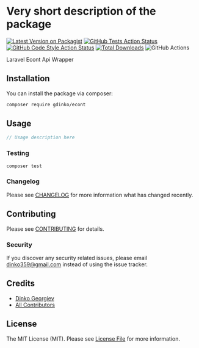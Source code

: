 # Very short description of the package

[![Latest Version on Packagist](https://img.shields.io/packagist/v/gdinko/econt.svg?style=flat-square)](https://packagist.org/packages/gdinko/econt)
[![GitHub Tests Action Status](https://img.shields.io/github/workflow/status/gdinko/econt/run-tests?label=tests)](https://github.com/gdinko/econt/actions?query=workflow%3Arun-tests+branch%3Amain)
[![GitHub Code Style Action Status](https://img.shields.io/github/workflow/status/gdinko/econt/Check%20&%20fix%20styling?label=code%20style)](https://github.com/gdinko/econt/actions?query=workflow%3A"Check+%26+fix+styling"+branch%3Amain)
[![Total Downloads](https://img.shields.io/packagist/dt/gdinko/econt.svg?style=flat-square)](https://packagist.org/packages/gdinko/econt)
![GitHub Actions](https://github.com/gdinko/econt/actions/workflows/main.yml/badge.svg)

Laravel Econt Api Wrapper

## Installation

You can install the package via composer:

```bash
composer require gdinko/econt
```

## Usage

```php
// Usage description here
```

### Testing

```bash
composer test
```

### Changelog

Please see [CHANGELOG](CHANGELOG.md) for more information what has changed recently.

## Contributing

Please see [CONTRIBUTING](CONTRIBUTING.md) for details.

### Security

If you discover any security related issues, please email dinko359@gmail.com instead of using the issue tracker.

## Credits

-   [Dinko Georgiev](https://github.com/gdinko)
-   [All Contributors](../../contributors)

## License

The MIT License (MIT). Please see [License File](LICENSE.md) for more information.